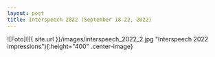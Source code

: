```yaml
---
layout: post
title: Interspeech 2022 (September 18-22, 2022)
---
```


<!--We had a great <strong><a href="https://sites.google.com/view/yfrsw-2022/" target="_blank" rel="noopener">Young Female Researchers in Speech Science and Technology workshop (YFRSW)</a></strong> today at <strong>Inha University</strong> in Incheon/Korea.
Thank you very much to my co-chairs <strong>Meg Zellers</strong> (University of Kiel, Germany) and <strong>Esther Klabbers</strong> (ReadSpeaker, USA), and the YFRSW 2022 organizing committee – especially <strong>Bowon Lee</strong> (Inha University, Korea)!
-->

![Foto]({{ site.url }}/images/interspeech_2022_2.jpg "Interspeech 2022 impressions"){:height="400" .center-image}
